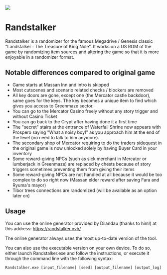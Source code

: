 ![](https://github.com/Dinopony/randstalker/workflows/Compile/badge.svg)

# Randstalker

Randstalker is a randomizer for the famous Megadrive / Genesis classic "Landstalker : The Treasure of King Nole".
It works on a US ROM of the game by randomizing item sources and altering the game so that it is more enjoyable in a randomizer format.

## Notable differences compared to original game

- Game starts at Massan Inn and intro is skipped
- Most cutscenes and scenario related checks / blockers are removed
- All key doors are gone, except one (the Mercator castle backdoor), same goes for the keys. The key becomes a unique item to find which gives you access to Greenmaze sector.
- You can go to the Mercator Casino freely without any story trigger and without Casino Ticket
- You can go back to the Crypt after having done it a first time 
- The "secret" stairs at the entrance of Waterfall Shrine now appears with Prospero saying "What a noisy boy!" as you approach him at the end of the level (no need to talk to him anymore).
- The secondary shop of Mercator requiring to do the traders sidequest in the original game is now unlocked solely by having Buyer Card in your inventory
- Some reward-giving NPCs (such as sick merchant in Mercator or lumberjack in Greenmaze) are replaced by chests because of story triggers sometimes preventing them from giving their items
- Some reward-giving NPCs are not handled at all because it would be too complex to do so right now (Massan elder reward after saving Fara and Ryuma's mayor)
- Tibor trees connections are randomized (will be available as an option later on)

## Usage

You can use the online generator provided by Dilandau (thanks to him!) at this address: https://randstalker.ovh/

The online generator always uses the most up-to-date version of the tool.

You can also use the executable version on your own device.
To do so, either launch Randstalker.exe and follow the instructions, or execute it through the command line with the following syntax:

`Randstalker.exe [input_filename] [seed] [output_filename] [output_log]`
